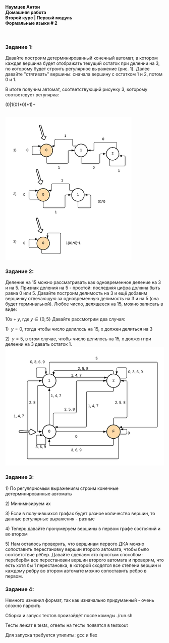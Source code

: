 
<b>
Наумцев Антон <br/>
Домашняя работа <br/>
Второй курс | Первый модуль <br/>
Формальные языки # 2 <br/>  
</b>
<br/>
<br/>
<h3>Задание 1:</h3>
Давайте построим детерминированный конечный автомат, в котором каждая вершина будет отображать текущий остаток при делении на 3, по которому будет строить регулярное выражение (рис. 1). Далее давайте "стягивать" вершины: сначала вершину с остатком 1 и 2, потом 0 и 1.

В итоге получим автомат, соответствующий рисунку 3, которому соответсвует регулярка: 

(0|1(01*0)*1)+ 
 


<br/>
<img src="images/b2814233dfe22ac1ccb2a419bb00f6f154860d7b6e1fe6796dcc96a2da8877dd.png" alt="drawing" style="width:400px;"/>
<br/>
<h3>Задание 2:</h3>
Деление на 15 можно рассматривать как одновременное деление на 3 и на 5. Признак деления на 5 - простой: последняя цифра должна быть равна 0 или 5.
Давайте построим делимость на 3 и ещё добавим вершинку отвечающую за одновременную делимость на 3 и на 5 (она будет терминальной).
Любое число, делящееся на 15, можно записать в виде: 

$10x + y , \;\text{где} \; y \in \{0, 5\}$
Давайте рассмотрим два случая:


1\) $\;y = 0$, тогда чтобы число делилось на 15, x должен делиться на 3

2\) $\;y = 5$, в этом случае, чтобы число делилось на 15, x должен при делении на 3 давать остаток 1.
<img src="images/3b709f5eae4e750232f839b40876ecfe51c6f52d066195645b31bd22379f35fb.png" alt="drawing" style="width:600px;"/>
<br/>

<h3>Задание 3:</h3>

1\) По регулярномым выражениям строим конечные детерминированные автоматы

2\) Минимизируем их

3\) Если в получившихся графах будет разное количество вершин, то данные регулярные выражения - разные

4\) Теперь давайте пронумеруем вершины в первом графе состояний и во втором

5\) Нам осталось проверить, что вершинам первого ДКА можно сопоставить перестановку вершин второго автомата, чтобы было соответствие рёбер.  Давайте сделаем это простым способом: переберём все перестановки вершин второго автомата и проверим, что есть хотя бы 1 перестановка, в которой сходятся все степени вершин и каждому ребру во втором автомате можно сопоставить ребро в первом.

<h3>Задание 4:</h3>
Немного изменил формат, так как изначально придуманный - очень сложно парсить

Сборка и запуск тестов произойдёт после комнды ./run.sh

Тесты лежат в tests, ответы на тесты появятся в testsout

Для запуска требуется утилиты: gcc и flex